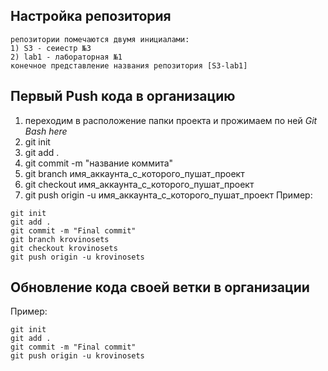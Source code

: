 ## Настройка репозитория
```
репозитории помечаются двумя инициалами:
1) S3 - сеиестр №3
2) lab1 - лабораторная №1
конечное представление названия репозитория [S3-lab1]
```
## Первый Push кода в организацию
1) переходим в расположение папки проекта и прожимаем по ней *Git Bash here*
2) git init
3) git add .
4) git commit -m "название коммита"
5) git branch имя_аккаунта_с_которого_пушат_проект
6) git checkout имя_аккаунта_с_которого_пушат_проект
7) git push origin -u имя_аккаунта_с_которого_пушат_проект
Пример:
```
git init
git add .
git commit -m "Final commit" 
git branch krovinosets
git checkout krovinosets
git push origin -u krovinosets
```
## Обновление кода своей ветки в организации
Пример:
```
git init
git add .
git commit -m "Final commit" 
git push origin -u krovinosets
```
